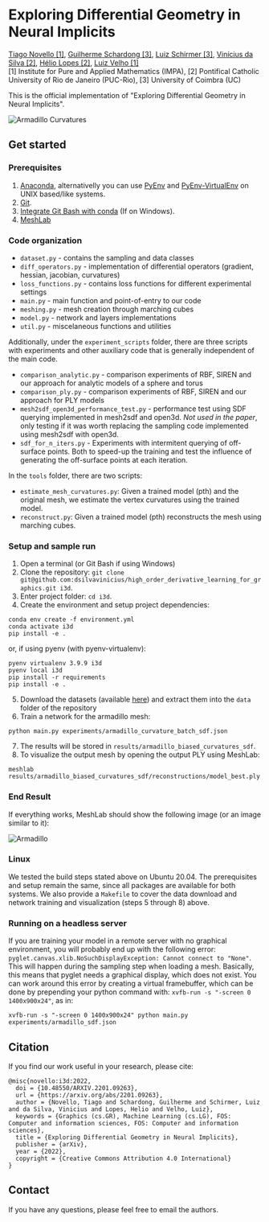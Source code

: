 # Exploring Differential Geometry in Neural Implicits
[Tiago Novello [1]](https://sites.google.com/site/tiagonovellodebrito),
[Guilherme Schardong [3]](https://schardong.github.io/),
[Luiz Schirmer [3]](https://www.lschirmer.com),
[Vinícius da Silva [2]](https://dsilvavinicius.github.io/),
[Hélio Lopes [2]](http://www-di.inf.puc-rio.br/~lopes/),
[Luiz Velho [1]](https://lvelho.impa.br/)
<br>
[1] Institute for Pure and Applied Mathematics (IMPA),
[2] Pontifical Catholic University of Rio de Janeiro (PUC-Rio),
[3] University of Coimbra (UC)

This is the official implementation of "Exploring Differential Geometry in Neural Implicits".

![Armadillo Curvatures](figs/armadillo_curvatures.png)

## Get started

### Prerequisites
1. [Anaconda](https://www.anaconda.com/products/individual#Downloads), alternativelly you can use [PyEnv](https://github.com/pyenv/pyenv) and [PyEnv-VirtualEnv](https://github.com/pyenv/pyenv-virtualenv) on UNIX based/like systems.
2. [Git](https://git-scm.com/download).
3. [Integrate Git Bash with conda](https://discuss.codecademy.com/t/setting-up-conda-in-git-bash/534473) (If on Windows).
4. [MeshLab](https://www.meshlab.net/)

### Code organization
* `dataset.py` - contains the sampling and data classes
* `diff_operators.py` - implementation of differential operators (gradient, hessian, jacobian, curvatures)
* `loss_functions.py` - contains loss functions for different experimental settings
* `main.py` - main function and point-of-entry to our code
* `meshing.py` - mesh creation through marching cubes
* `model.py` - network and layers implementations
* `util.py` - miscelaneous functions and utilities

Additionally, under the `experiment_scripts` folder, there are three scripts with experiments and other auxiliary code that is generally independent of the main code.

* `comparison_analytic.py` - comparison experiments of RBF, SIREN and our approach for analytic models of a sphere and torus
* `comparison_ply.py` - comparison experiments of RBF, SIREN and our approach for PLY models
* `mesh2sdf_open3d_performance_test.py` - performance test using SDF querying implemented in mesh2sdf and open3d. _Not used in the paper_, only testing if it was worth replacing the sampling code implemented using mesh2sdf with open3d.
* `sdf_for_n_iters.py` - Experiments with intermitent querying of off-surface points. Both to speed-up the training and test the influence of generating the off-surface points at each iteration.

In the `tools` folder, there are two scripts:

* `estimate_mesh_curvatures.py`: Given a trained model (pth) and the original mesh, we estimate the vertex curvatures using the trained model.
* `reconstruct.py`: Given a trained model (pth) reconstructs the mesh using marching cubes.

### Setup and sample run

1. Open a terminal (or Git Bash if using Windows)
2. Clone the repository: `git clone git@github.com:dsilvavinicius/high_order_derivative_learning_for_graphics.git i3d`.
3. Enter project folder: `cd i3d`.
4. Create the environment and setup project dependencies:
```
conda env create -f environment.yml
conda activate i3d
pip install -e .
```
or, if using pyenv (with pyenv-virtualenv):
```
pyenv virtualenv 3.9.9 i3d
pyenv local i3d
pip install -r requirements
pip install -e .
```
5. Download the datasets (available [here](https://drive.google.com/file/d/1MxG9nwiuCS6z9vo59NF93brw5DFYflMl/view?usp=sharing)) and extract them into the `data` folder of the repository
6. Train a network for the armadillo mesh:
```
python main.py experiments/armadillo_curvature_batch_sdf.json
```
7. The results will be stored in `results/armadillo_biased_curvatures_sdf`.
8. To visualize the output mesh by opening the output PLY using MeshLab:
```
meshlab results/armadillo_biased_curvatures_sdf/reconstructions/model_best.ply
```

### End Result

If everything works, MeshLab should show the following image (or an image similar to it):

![Armadillo](figs/armadillo.png "Armadillo")

### Linux

We tested the build steps stated above on Ubuntu 20.04. The prerequisites and setup remain the same, since all packages are available for both systems. We also provide a ```Makefile``` to cover the data download and network training and visualization (steps 5 through 8) above.

### Running on a headless server

If you are training your model in a remote server with no graphical environment, you will probably end up with the following error: `pyglet.canvas.xlib.NoSuchDisplayException: Cannot connect to "None"`. This will happen during the sampling step when loading a mesh. Basically, this means that pyglet needs a graphical display, which does not exist. You can work around this error by creating a virtual framebuffer, which can be done by prepending your python command with: `xvfb-run -s "-screen 0 1400x900x24"`, as in:

```{sh}
xvfb-run -s "-screen 0 1400x900x24" python main.py experiments/armadillo_sdf.json
```

## Citation
If you find our work useful in your research, please cite:
```
@misc{novello:i3d:2022,
  doi = {10.48550/ARXIV.2201.09263},
  url = {https://arxiv.org/abs/2201.09263},
  author = {Novello, Tiago and Schardong, Guilherme and Schirmer, Luiz and da Silva, Vinicius and Lopes, Helio and Velho, Luiz},
  keywords = {Graphics (cs.GR), Machine Learning (cs.LG), FOS: Computer and information sciences, FOS: Computer and information sciences},
  title = {Exploring Differential Geometry in Neural Implicits},
  publisher = {arXiv},
  year = {2022},
  copyright = {Creative Commons Attribution 4.0 International}
}
```

## Contact
If you have any questions, please feel free to email the authors.
